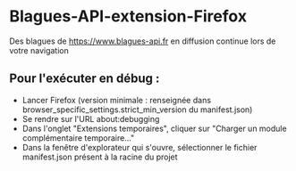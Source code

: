 # Blagues-API-extension-Firefox
Des blagues de https://www.blagues-api.fr en diffusion continue lors de votre navigation

## Pour l'exécuter en débug :

* Lancer Firefox (version minimale : renseignée dans browser_specific_settings.strict_min_version du manifest.json)
* Se rendre sur l'URL about:debugging
* Dans l'onglet "Extensions temporaires", cliquer sur "Charger un module complémentaire temporaire..."
* Dans la fenêtre d'explorateur qui s'ouvre, sélectionner le fichier manifest.json présent à la racine du projet
